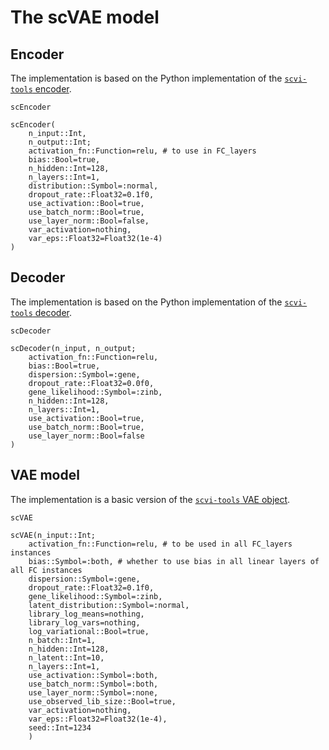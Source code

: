 # The scVAE model 

## Encoder 

The implementation is based on the Python implementation of the  [`scvi-tools` encoder](https://github.com/scverse/scvi-tools/blob/b33b42a04403842591c04e414c8bb4099eaf7006/scvi/nn/_base_components.py#L202).


```@docs
scEncoder
```

```@docs
scEncoder(
    n_input::Int, 
    n_output::Int;
    activation_fn::Function=relu, # to use in FC_layers
    bias::Bool=true,
    n_hidden::Int=128,
    n_layers::Int=1,
    distribution::Symbol=:normal,
    dropout_rate::Float32=0.1f0,
    use_activation::Bool=true,
    use_batch_norm::Bool=true,
    use_layer_norm::Bool=false,
    var_activation=nothing,
    var_eps::Float32=Float32(1e-4)
)
```

## Decoder 

The implementation is based on the Python implementation of the  [`scvi-tools` decoder](https://github.com/scverse/scvi-tools/blob/b33b42a04403842591c04e414c8bb4099eaf7006/scvi/nn/_base_components.py#L308).

```@docs
scDecoder
```

```@docs
scDecoder(n_input, n_output; 
    activation_fn::Function=relu,
    bias::Bool=true,
    dispersion::Symbol=:gene,
    dropout_rate::Float32=0.0f0,
    gene_likelihood::Symbol=:zinb,
    n_hidden::Int=128,
    n_layers::Int=1, 
    use_activation::Bool=true,
    use_batch_norm::Bool=true,
    use_layer_norm::Bool=false
)
```

## VAE model 

The implementation is a basic version of the [`scvi-tools` VAE object](https://github.com/scverse/scvi-tools/blob/b33b42a04403842591c04e414c8bb4099eaf7006/scvi/module/_vae.py#L22). 


```@docs
scVAE
```

```@docs
scVAE(n_input::Int;
    activation_fn::Function=relu, # to be used in all FC_layers instances
    bias::Symbol=:both, # whether to use bias in all linear layers of all FC instances 
    dispersion::Symbol=:gene,
    dropout_rate::Float32=0.1f0,
    gene_likelihood::Symbol=:zinb,
    latent_distribution::Symbol=:normal,
    library_log_means=nothing,
    library_log_vars=nothing,
    log_variational::Bool=true,
    n_batch::Int=1,
    n_hidden::Int=128,
    n_latent::Int=10,
    n_layers::Int=1,
    use_activation::Symbol=:both, 
    use_batch_norm::Symbol=:both,
    use_layer_norm::Symbol=:none,
    use_observed_lib_size::Bool=true,
    var_activation=nothing,
    var_eps::Float32=Float32(1e-4),
    seed::Int=1234
    )
```
